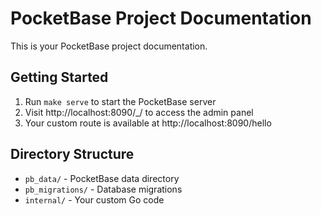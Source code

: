 # PocketBase Project Documentation

This is your PocketBase project documentation.

## Getting Started

1. Run `make serve` to start the PocketBase server
2. Visit http://localhost:8090/_/ to access the admin panel
3. Your custom route is available at http://localhost:8090/hello

## Directory Structure

- `pb_data/` - PocketBase data directory
- `pb_migrations/` - Database migrations
- `internal/` - Your custom Go code
